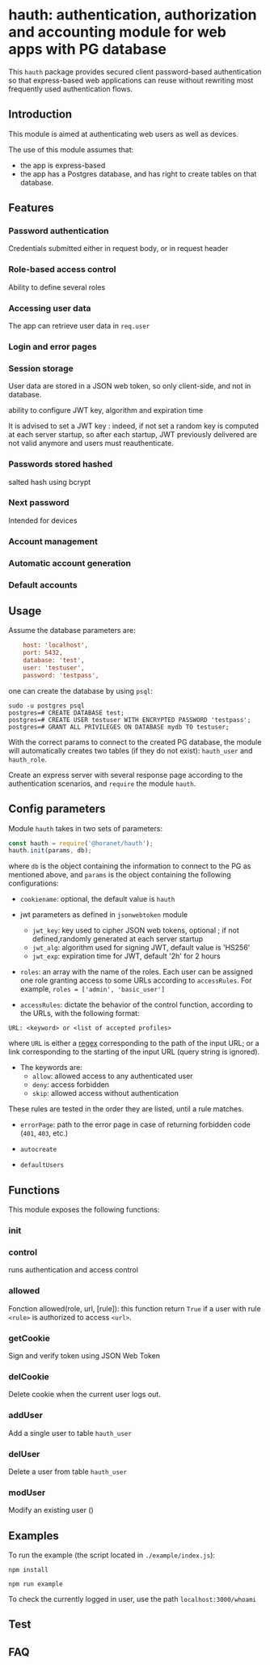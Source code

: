 # hauth: authentication, authorization and accounting module for web apps with PG database

This `hauth` package provides secured client password-based authentication so that express-based web applications can reuse without rewriting most frequently used authentication flows.

## Introduction

This module is aimed at authenticating web users as well as devices.

The use of this module assumes that:
- the app is express-based
- the app has a Postgres database, and has right to create tables on that database.

## Features

### Password authentication
Credentials submitted either in request body, or in request header

### Role-based access control
Ability to define several roles

### Accessing user data
The app can retrieve user data in `req.user`

### Login and error pages

### Session storage
User data are stored in a JSON web token, so only client-side, and not in database.

ability to configure JWT key, algorithm and expiration time

It is advised to set a JWT key : indeed, if not set a random key is computed at each server startup, so after each startup, JWT previously delivered are not valid anymore and users must reauthenticate.

### Passwords stored hashed
salted hash using bcrypt

### Next password
Intended for devices

### Account management

### Automatic account generation

### Default accounts


## Usage

Assume the database parameters are:

```cfg
    host: 'localhost',
    port: 5432,
    database: 'test',
    user: 'testuser',
    password: 'testpass',
```

one can create the database by using `psql`:

```psql
sudo -u postgres psql
postgres=# CREATE DATABASE test;
postgres=# CREATE USER testuser WITH ENCRYPTED PASSWORD 'testpass';
postgres=# GRANT ALL PRIVILEGES ON DATABASE mydb TO testuser;
```

With the correct params to connect to the created PG database, the module will automatically creates two tables (if they do not exist): `hauth_user` and `hauth_role`.

Create an express server with several response page according to the authentication scenarios, and `require` the module `hauth`.

## Config parameters

Module `hauth` takes in two sets of parameters:

```javascript
const hauth = require('@horanet/hauth');
hauth.init(params, db);
```

where `db` is the object containing the information to connect to the PG as mentioned above, and `params` is the object containing the following configurations:

- `cookiename`: optional, the default value is `hauth`
- jwt parameters as defined in `jsonwebtoken` module
  - `jwt_key`: key used to cipher JSON web tokens, optional ; if not defined,randomly generated at each server startup
  - `jwt_alg`: algorithm used for signing JWT, default value is 'HS256'
  - `jwt_exp`: expiration time for JWT, default '2h' for 2 hours

- `roles`: an array with the name of the roles. Each user can be assigned one role granting access to some URLs according to `accessRules`. For example, `roles = ['admin', 'basic_user']`
- `accessRules`: dictate the behavior of the control function, according to the URLs, with the following format:

```config
URL: <keyword> or <list of accepted profiles> 
```

where `URL` is either a [regex](https://en.wikipedia.org/wiki/Regular_expression) corresponding to the path of the input URL; or a link corresponding to the starting of the input URL (query string is ignored).

- The keywords are:
  - `allow`: allowed access to any authenticated user
  - `deny`: access forbidden
  - `skip`: allowed access without authentication

These rules are tested in the order they are listed, until a rule matches.

- `errorPage`: path to the error page in case of returning forbidden code (`401`, `403`, etc.)

- `autocreate`

- `defaultUsers`

## Functions

This module exposes the following functions:

### init

### control

runs authentication and access control

### allowed

Fonction allowed(role, url, [rule]): this function return `True` if a user with rule `<rule>` is authorized to access `<url>`.

### getCookie

Sign and verify token using JSON Web Token

### delCookie

Delete cookie when the current user logs out.

### addUser

Add a single user to table `hauth_user`

### delUser

Delete a user from table `hauth_user`
### modUser

Modify an existing user ()

## Examples

To run the example (the script located in `./example/index.js`):

```shell
npm install

npm run example
```

To check the currently logged in user, use the path `localhost:3000/whoami`

## Test

## FAQ
